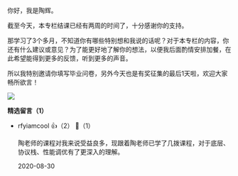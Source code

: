 你好，我是陶辉。

截至今天，本专栏结课已经有两周的时间了，十分感谢你的支持。

那学习了3个多月，不知道你有哪些特别想和我说的话呢？对于本专栏的内容，你还有什么建议或意见？为了能更好地了解你的想法，以便我后面酌情安排加餐，在此希望能得到更多的反馈，听到更多的声音。

所以我特别邀请你填写毕业问卷，另外今天也是有奖征集的最后1天啦，欢迎大家畅所欲言！

[![](https://static001.geekbang.org/resource/image/73/35/7307786d2cfb778683e6c294ef382235.jpg?wh=1142%2A801)](https://jinshuju.net/f/TSUkPN)
<div><strong>精选留言（1）</strong></div><ul>
<li><span>rfyiamcool</span> 👍（2） 💬（1）<p>陶老师的课程对我来说受益良多，现跟着陶老师已学了几拨课程，对于底层、协议栈、性能调优有了更深入的理解。</p>2020-08-30</li><br/>
</ul>